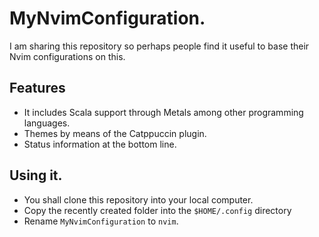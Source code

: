 # MyNvimConfiguration.

I am sharing this repository so perhaps people find it useful to base their Nvim configurations on this.

## Features
* It includes Scala support through Metals among other programming languages.
* Themes by means of the Catppuccin plugin.
* Status information at the bottom line.

## Using it.
* You shall clone this repository into your local computer.
* Copy the recently created folder into the `$HOME/.config` directory
* Rename `MyNvimConfiguration` to `nvim`.
